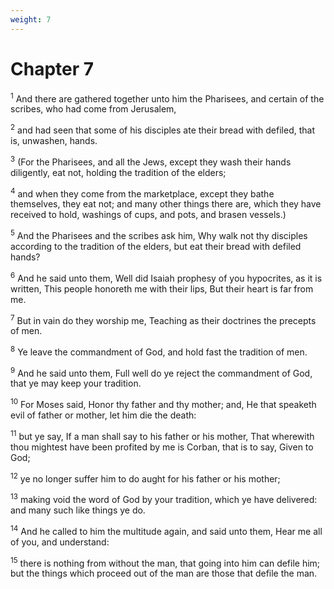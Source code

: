 ```yaml
---
weight: 7
---
```


# Chapter 7

<sup>1</sup> And there are gathered together unto him the Pharisees, and certain of the scribes, who had come from Jerusalem, 

<sup>2</sup> and had seen that some of his disciples ate their bread with defiled, that is, unwashen, hands. 

<sup>3</sup> (For the Pharisees, and all the Jews, except they wash their hands diligently, eat not, holding the tradition of the elders; 

<sup>4</sup> and when they come from the marketplace, except they bathe themselves, they eat not; and many other things there are, which they have received to hold, washings of cups, and pots, and brasen vessels.) 

<sup>5</sup> And the Pharisees and the scribes ask him, Why walk not thy disciples according to the tradition of the elders, but eat their bread with defiled hands? 

<sup>6</sup> And he said unto them, Well did Isaiah prophesy of you hypocrites, as it is written, This people honoreth me with their lips, But their heart is far from me. 

<sup>7</sup> But in vain do they worship me, Teaching as their doctrines the precepts of men. 

<sup>8</sup> Ye leave the commandment of God, and hold fast the tradition of men. 

<sup>9</sup> And he said unto them, Full well do ye reject the commandment of God, that ye may keep your tradition. 

<sup>10</sup> For Moses said, Honor thy father and thy mother; and, He that speaketh evil of father or mother, let him die the death: 

<sup>11</sup> but ye say, If a man shall say to his father or his mother, That wherewith thou mightest have been profited by me is Corban, that is to say, Given to God; 

<sup>12</sup> ye no longer suffer him to do aught for his father or his mother; 

<sup>13</sup> making void the word of God by your tradition, which ye have delivered: and many such like things ye do. 

<sup>14</sup> And he called to him the multitude again, and said unto them, Hear me all of you, and understand: 

<sup>15</sup> there is nothing from without the man, that going into him can defile him; but the things which proceed out of the man are those that defile the man. 


